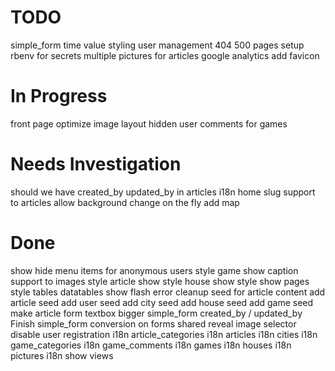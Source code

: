 
TODO
=======================

simple_form time value styling
user management
404 500 pages
setup rbenv for secrets
multiple pictures for articles
google analytics
add favicon


In Progress
=======================

front page optimize image layout
hidden user comments for games


Needs Investigation
=======================

should we have created_by updated_by in articles
i18n home
slug support to articles
allow background change on the fly
add map


Done
=======================

show hide menu items for anonymous users
style game show
caption support to images
style article show
style house show
style show pages
style tables datatables
show flash error
cleanup seed for article content
add article seed
add user seed
add city seed
add house seed
add game seed
make article form textbox bigger
simple_form created_by / updated_by
Finish simple_form conversion on forms
shared reveal image selector
disable user registration
i18n article_categories
i18n articles
i18n cities
i18n game_categories
i18n game_comments
i18n games
i18n houses
i18n pictures
i18n show views


